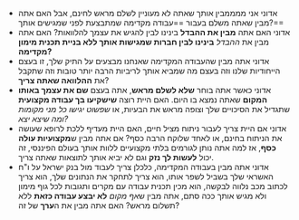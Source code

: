 
* אדוני אני ממממבין אותך שאתה לא מעוניין לשלם מראש לחינם, אבל  האם אתה מבין שאתה משלם בעבור ==עבודה מקדימה שמתבצעת לפני שמגישים אותך?==
* אדוני האם אתה **מבין את ההבדל** בינינו לבין להגיש את עצמך להלוואות? האם אתה מבין את *ההבדל* **בינינו לבין חברות שמגישות אותך ללא בניית תכנית מימון מקדימה?**
* אדוני אתה מבין שהעבודה המקדימה שאנחנו מבצעים על התיק שלך, זו בעצם הייחודיות שלנו וזה בעצם מה שמביא אותך לריביות הרבה יותר טובות וזה שתקבל את **ההלוואה שאתה צריך**?
* אדוני כאשר אתה בוחר **שלא לשלם מראש**, אתה בעצם **שם את עצמך באותו המקום** שאתה נמצא בו היום. האם היית רוצה **שישקיעו בך עבודה מקצועית** שתגדיל את הסיכויים שלך וצופה מראש את הבעיות, או *שפשוט יגישו כל מני מקומות ומה שיצא יצא?*
* אדוני אם היית צריך לעבור ניתוח מציל חיים, האם היית מעדיף ללכת לרופא שעושה את הניתוח בחינם, או לאחד שלוקח הרבה כסף?
	אם אתה מבין ש**מקצועיות עולה כסף**, אז למה אתה נותן לגורמים בלתי מקצועיים ללוות אותך בעולם הפיננסי, זה יכול **לעשות לך נזק** וגם לא יביא אותך לתוצאות שאתה צריך.
* אדוני אתה מבין בעבודה המקדימה, כלכלן צריך לעבוד מול בנק ישראל על ו"ח האשראי שלך בשביל לשפר אותו, הוא צריך לתחקר את הנתונים שלך, הוא צריך לכתוב מכב נלווה לבקשה, הוא מכין תכנית עבודה עם מקרים ותגובות לכל גוף מימון ולא מגיש אותך ככה סתם, אתה מבין ש*אף מקום* **לא יבצע עבודה כזאת** ללא תשלום מראש? האם אתה מבין את ה**ערך** של זה?